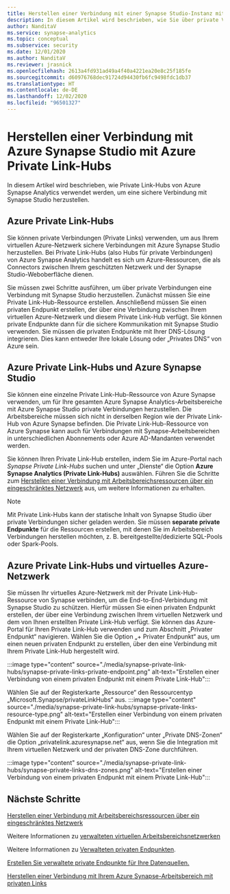 ```yaml
---
title: Herstellen einer Verbindung mit einer Synapse Studio-Instanz mit privaten Verbindungen
description: In diesem Artikel wird beschrieben, wie Sie über private Verbindungen eine Verbindung mit Ihrer Azure Synapse Studio-Instanz herstellen.
author: NanditaV
ms.service: synapse-analytics
ms.topic: conceptual
ms.subservice: security
ms.date: 12/01/2020
ms.author: NanditaV
ms.reviewer: jrasnick
ms.openlocfilehash: 2613a4fd931ad49a4f40a4221ea20e8c25f185fe
ms.sourcegitcommit: d60976768dec91724d94430fb6fc9498fdc1db37
ms.translationtype: HT
ms.contentlocale: de-DE
ms.lasthandoff: 12/02/2020
ms.locfileid: "96501327"
---
```

# <a name="connect-to-azure-synapse-studio-using-azure-private-link-hubs"></a>Herstellen einer Verbindung mit Azure Synapse Studio mit Azure Private Link-Hubs 

In diesem Artikel wird beschrieben, wie Private Link-Hubs von Azure Synapse Analytics verwendet werden, um eine sichere Verbindung mit Synapse Studio herzustellen. 

## <a name="azure-private-link-hubs"></a>Azure Private Link-Hubs 
Sie können private Verbindungen (Private Links) verwenden, um aus Ihrem virtuellen Azure-Netzwerk sichere Verbindungen mit Azure Synapse Studio herzustellen. Bei Private Link-Hubs (also Hubs für private Verbindungen) von Azure Synapse Analytics handelt es sich um Azure-Ressourcen, die als Connectors zwischen Ihrem geschützten Netzwerk und der Synapse Studio-Weboberfläche dienen. 

Sie müssen zwei Schritte ausführen, um über private Verbindungen eine Verbindung mit Synapse Studio herzustellen. Zunächst müssen Sie eine Private Link-Hub-Ressource erstellen. Anschließend müssen Sie einen privaten Endpunkt erstellen, der über eine Verbindung zwischen Ihrem virtuellen Azure-Netzwerk und diesem Private Link-Hub verfügt. Sie können private Endpunkte dann für die sichere Kommunikation mit Synapse Studio verwenden. Sie müssen die privaten Endpunkte mit Ihrer DNS-Lösung integrieren. Dies kann entweder Ihre lokale Lösung oder „Privates DNS“ von Azure sein. 

## <a name="azure-private-links-hubs-and-azure-synapse-studio"></a>Azure Private Link-Hubs und Azure Synapse Studio
Sie können eine einzelne Private Link-Hub-Ressource von Azure Synapse verwenden, um für Ihre gesamten Azure Synapse Analytics-Arbeitsbereiche mit Azure Synapse Studio private Verbindungen herzustellen. Die Arbeitsbereiche müssen sich nicht in derselben Region wie der Private Link-Hub von Azure Synapse befinden. Die Private Link-Hub-Ressource von Azure Synapse kann auch für Verbindungen mit Synapse-Arbeitsbereichen in unterschiedlichen Abonnements oder Azure AD-Mandanten verwendet werden.

Sie können Ihren Private Link-Hub erstellen, indem Sie im Azure-Portal nach *Synapse Private Link-Hubs* suchen und unter „Dienste“ die Option **Azure Synapse Analytics (Private Link-Hubs)** auswählen. Führen Sie die Schritte zum [Herstellen einer Verbindung mit Arbeitsbereichsressourcen über ein eingeschränktes Netzwerk](./how-to-connect-to-workspace-from-restricted-network.md) aus, um weitere Informationen zu erhalten.

>[!NOTE]
>Mit Private Link-Hubs kann der statische Inhalt von Synapse Studio über private Verbindungen sicher geladen werden. Sie müssen **separate private Endpunkte** für die Ressourcen erstellen, mit denen Sie im Arbeitsbereich Verbindungen herstellen möchten, z. B. bereitgestellte/dedizierte SQL-Pools oder Spark-Pools. 

## <a name="azure-private-links-hubs-and-azure-virtual-network"></a>Azure Private Link-Hubs und virtuelles Azure-Netzwerk
Sie müssen Ihr virtuelles Azure-Netzwerk mit der Private Link-Hub-Ressource von Synapse verbinden, um die End-to-End-Verbindung mit Synapse Studio zu schützen. Hierfür müssen Sie einen privaten Endpunkt erstellen, der über eine Verbindung zwischen Ihrem virtuellen Netzwerk und dem von Ihnen erstellten Private Link-Hub verfügt. Sie können das Azure-Portal für Ihren Private Link-Hub verwenden und zum Abschnitt „Privater Endpunkt“ navigieren. Wählen Sie die Option „+ Privater Endpunkt“ aus, um einen neuen privaten Endpunkt zu erstellen, über den eine Verbindung mit Ihrem Private Link-Hub hergestellt wird.

:::image type="content" source="./media/synapse-private-link-hubs/synapse-private-links-private-endpoint.png" alt-text="Erstellen einer Verbindung von einem privaten Endpunkt mit einem Private Link-Hub":::

Wählen Sie auf der Registerkarte „Ressource“ den Ressourcentyp „Microsoft.Synapse/privateLinkHubs“ aus. :::image type="content" source="./media/synapse-private-link-hubs/synapse-private-links-resource-type.png" alt-text="Erstellen einer Verbindung von einem privaten Endpunkt mit einem Private Link-Hub":::

Wählen Sie auf der Registerkarte „Konfiguration“ unter „Private DNS-Zonen“ die Option „privatelink.azuresynapse.net“ aus, wenn Sie die Integration mit Ihrem virtuellen Netzwerk und der privaten DNS-Zone durchführen.

:::image type="content" source="./media/synapse-private-link-hubs/synapse-private-links-dns-zones.png" alt-text="Erstellen einer Verbindung von einem privaten Endpunkt mit einem Private Link-Hub":::

## <a name="next-steps"></a>Nächste Schritte

[Herstellen einer Verbindung mit Arbeitsbereichsressourcen über ein eingeschränktes Netzwerk](./how-to-connect-to-workspace-from-restricted-network.md)

Weitere Informationen zu [verwalteten virtuellen Arbeitsbereichsnetzwerken](./synapse-workspace-managed-vnet.md)

Weitere Informationen zu [Verwalteten privaten Endpunkten](./synapse-workspace-managed-private-endpoints.md).

[Erstellen Sie verwaltete private Endpunkte für Ihre Datenquellen.](./how-to-create-managed-private-endpoints.md)

[Herstellen einer Verbindung mit Ihrem Azure Synapse-Arbeitsbereich mit privaten Links](./how-to-connect-to-workspace-with-private-links.md)

